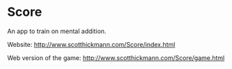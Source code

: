 # Score
An app to train on mental addition.

Website: http://www.scotthickmann.com/Score/index.html

Web version of the game: http://www.scotthickmann.com/Score/game.html
